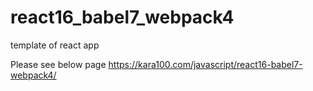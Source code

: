 # react16_babel7_webpack4

template of react app

Please see below page
https://kara100.com/javascript/react16-babel7-webpack4/